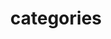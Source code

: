 ---
title: categories
layout: archive
permalink: /categories/
archive_type: categories
show_post_count: true
---
